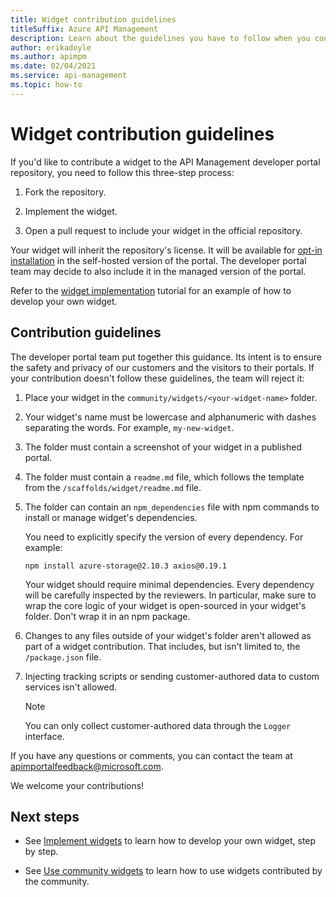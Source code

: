 ```yaml
---
title: Widget contribution guidelines
titleSuffix: Azure API Management
description: Learn about the guidelines you have to follow when you contribute a widget to the API Management developer portal repository.
author: erikadoyle
ms.author: apimpm
ms.date: 02/04/2021
ms.service: api-management
ms.topic: how-to
---
```


# Widget contribution guidelines

If you'd like to contribute a widget to the API Management developer portal repository, you need to follow this three-step process:

1. Fork the repository.

1. Implement the widget.

1. Open a pull request to include your widget in the official repository.

Your widget will inherit the repository's license. It will be available for [opt-in installation](dev-portal-use-community-widgets.md) in the self-hosted version of the portal. The developer portal team may decide to also include it in the managed version of the portal.

Refer to the [widget implementation](dev-portal-implement-widgets.md) tutorial for an example of how to develop your own widget.

## Contribution guidelines

The developer portal team put together this guidance. Its intent is to ensure the safety and privacy of our customers and the visitors to their portals. If your contribution doesn't follow these guidelines, the team will reject it:

1. Place your widget in the `community/widgets/<your-widget-name>` folder.

1. Your widget's name must be lowercase and alphanumeric with dashes separating the words. For example, `my-new-widget`.

1. The folder must contain a screenshot of your widget in a published portal.

1. The folder must contain a `readme.md` file, which follows the template from the `/scaffolds/widget/readme.md` file.

1. The folder can contain an `npm_dependencies` file with npm commands to install or manage widget's dependencies.

    You need to explicitly specify the version of every dependency. For example:  

    ```console
    npm install azure-storage@2.10.3 axios@0.19.1
    ```

    Your widget should require minimal dependencies. Every dependency will be carefully inspected by the reviewers. In particular, make sure to wrap the core logic of your widget is open-sourced in your widget's folder. Don't wrap it in an npm package.

1. Changes to any files outside of your widget's folder aren't allowed as part of a widget contribution. That includes, but isn't limited to, the `/package.json` file.

1. Injecting tracking scripts or sending customer-authored data to custom services isn't allowed.

    > [!NOTE]
    > You can only collect customer-authored data through the `Logger` interface.


If you have any questions or comments, you can contact the team at [apimportalfeedback@microsoft.com](mailto:apimportalfeedback@microsoft.com).

We welcome your contributions!

## Next steps

- See [Implement widgets](dev-portal-implement-widgets.md) to learn how to develop your own widget, step by step.

- See [Use community widgets](dev-portal-use-community-widgets.md) to learn how to use widgets contributed by the community.